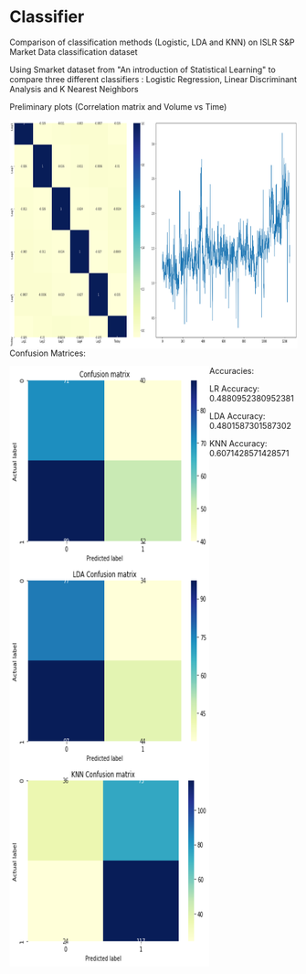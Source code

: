 # Classifier
Comparison of classification methods (Logistic, LDA and KNN) on ISLR S&amp;P Market Data classification dataset

Using Smarket dataset from "An introduction of Statistical Learning" to compare three different classifiers : Logistic Regression, Linear Discriminant Analysis and K Nearest Neighbors

Preliminary plots (Correlation matrix and Volume vs Time)

<a href="url"><img src="https://github.com/SpagetBakemono/Classifier/blob/main/Images/Prelim.png" align="left" height="400" width="1000" ></a>


Confusion Matrices: 

<a href="url"><img src="https://github.com/SpagetBakemono/Classifier/blob/main/Images/lrCnfMatrix.png" align="left" height="350" width="350" ></a>
<a href="url"><img src="https://github.com/SpagetBakemono/Classifier/blob/main/Images/ldaConfMatrix.png" align="left" height="350" width="350" ></a>
<a href="url"><img src="https://github.com/SpagetBakemono/Classifier/blob/main/Images/knnConfMatrix.png" align="left" height="350" width="350" ></a>

Accuracies:

LR Accuracy:  0.4880952380952381

LDA Accuracy:  0.4801587301587302

KNN Accuracy:  0.6071428571428571

